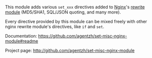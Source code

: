 <!---
    @title         Set Misc Nginx Module
    @creator       Yichun Zhang
    @created       2011-06-21 08:36 GMT
    @modifier      YichunZhang
    @modified      2013-10-17 23:36 GMT
    @changes       9
--->

This module adds various `set_xxx` directives added to [Nginx](nginx/)'s [rewrite module](http://wiki.nginx.org/NginxHttpRewriteModule) (MD5/SHA1, SQL/JSON quoting, and many more).

Every directive provided by this module can be mixed freely with other nginx rewrite module's
  directives, like `if` and `set`.

Documentation: https://github.com/agentzh/set-misc-nginx-module#readme

Project page: http://github.com/agentzh/set-misc-nginx-module
